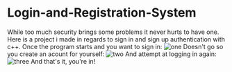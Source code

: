# Login-and-Registration-System

While too much security brings some problems it never hurts to have one.
Here is a project i made in regards to sign in and sign up authentication with c++.
Once the program starts and you want to sign in:
![one](https://github.com/Cheneba/Login-and-Registration-System/assets/117812926/8a137963-84b4-47b1-b60a-f57f96e1a387)
Doesn't go so you create an acount for yourself:
![two](https://github.com/Cheneba/Login-and-Registration-System/assets/117812926/4439d93c-1830-4e32-a80d-6f434a59afbe)
And attempt at logging in again:
![three](https://github.com/Cheneba/Login-and-Registration-System/assets/117812926/99a42302-99d8-4f51-bee0-7f9a76ea1eb4)
And that's it, you're in!
